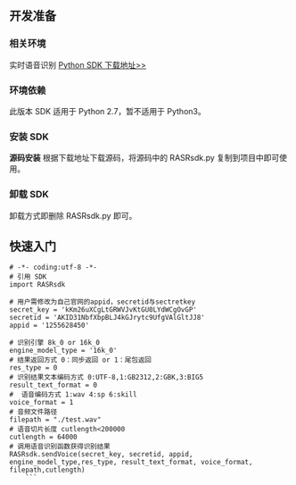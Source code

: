 ## 开发准备
### 相关环境
实时语音识别 [Python SDK 下载地址>>](https://main.qcloudimg.com/raw/8ee05f7ec08e866225a550ab89501d57/RASRsdk.py)

### 环境依赖
此版本 SDK 适用于 Python 2.7，暂不适用于 Python3。

### 安装 SDK
**源码安装**
根据下载地址下载源码，将源码中的 RASRsdk.py 复制到项目中即可使用。

### 卸载 SDK
卸载方式即删除 RASRsdk.py 即可。

## 快速入门
```
# -*- coding:utf-8 -*-
# 引用 SDK
import RASRsdk

# 用户需修改为自己官网的appid，secretid与sectretkey
secret_key = 'kKm26uXCgLtGRWVJvKtGU0LYdWCgOvGP'
secretid = 'AKID31NbfXbpBLJ4kGJrytc9UfgVAlGltJJ8'
appid = '1255628450'

# 识别引擎 8k_0 or 16k_0
engine_model_type = '16k_0'
# 结果返回方式 0：同步返回 or 1：尾包返回
res_type = 0
# 识别结果文本编码方式 0:UTF-8,1:GB2312,2:GBK,3:BIG5
result_text_format = 0
#  语音编码方式 1:wav 4:sp 6:skill
voice_format = 1
# 音频文件路径
filepath = "./test.wav"
# 语音切片长度 cutlength<200000
cutlength = 64000
# 调用语音识别函数获得识别结果
RASRsdk.sendVoice(secret_key, secretid, appid, engine_model_type,res_type, result_text_format, voice_format, filepath,cutlength)
	```
